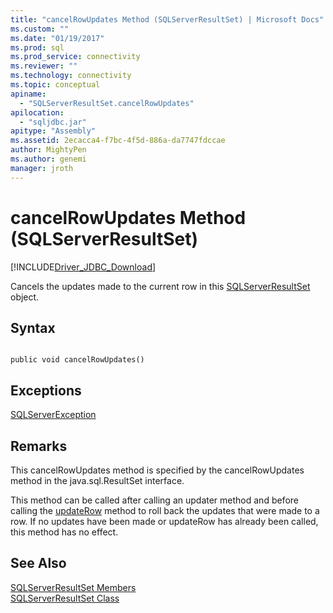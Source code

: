 ```yaml
---
title: "cancelRowUpdates Method (SQLServerResultSet) | Microsoft Docs"
ms.custom: ""
ms.date: "01/19/2017"
ms.prod: sql
ms.prod_service: connectivity
ms.reviewer: ""
ms.technology: connectivity
ms.topic: conceptual
apiname: 
  - "SQLServerResultSet.cancelRowUpdates"
apilocation: 
  - "sqljdbc.jar"
apitype: "Assembly"
ms.assetid: 2ecacca4-f7bc-4f5d-886a-da7747fdccae
author: MightyPen
ms.author: genemi
manager: jroth
---
```

# cancelRowUpdates Method (SQLServerResultSet)
[!INCLUDE[Driver_JDBC_Download](../../../includes/driver_jdbc_download.md)]

  Cancels the updates made to the current row in this [SQLServerResultSet](../../../connect/jdbc/reference/sqlserverresultset-class.md) object.  
  
## Syntax  
  
```  
  
public void cancelRowUpdates()  
```  
  
## Exceptions  
 [SQLServerException](../../../connect/jdbc/reference/sqlserverexception-class.md)  
  
## Remarks  
 This cancelRowUpdates method is specified by the cancelRowUpdates method in the java.sql.ResultSet interface.  
  
 This method can be called after calling an updater method and before calling the [updateRow](../../../connect/jdbc/reference/updaterow-method-sqlserverresultset.md) method to roll back the updates that were made to a row. If no updates have been made or updateRow has already been called, this method has no effect.  
  
## See Also  
 [SQLServerResultSet Members](../../../connect/jdbc/reference/sqlserverresultset-members.md)   
 [SQLServerResultSet Class](../../../connect/jdbc/reference/sqlserverresultset-class.md)  
  
  
